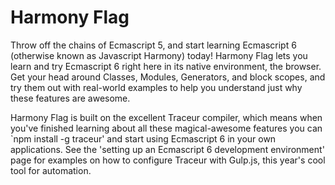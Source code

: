 # Harmony Flag

Throw off the chains of Ecmascript 5, and start learning Ecmascript 6 (otherwise known as Javascript Harmony) today! Harmony Flag lets you learn and try Ecmascript 6 right here in its native environment, the browser. Get your head around Classes, Modules, Generators, and block scopes, and try them out with real-world examples to help you understand just why these features are awesome.

Harmony Flag is built on the excellent Traceur compiler, which means when you've finished learning about all these magical-awesome features you can `npm install -g traceur' and start using Ecmascript 6 in your own applications. See the 'setting up an Ecmascript 6 development environment' page for examples on how to configure Traceur with Gulp.js, this year's cool tool for automation.
